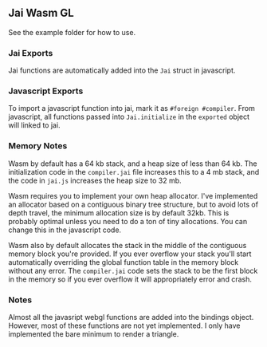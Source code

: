 ## Jai Wasm GL

See the example folder for how to use.

### Jai Exports
Jai functions are automatically added into the `Jai` struct in javascript.

### Javascript Exports
To import a javascript function into jai, mark it as `#foreign #compiler`.
From javascript, all functions passed into `Jai.initialize` in the `exported` object will linked to jai.

### Memory Notes
Wasm by default has a 64 kb stack, and a heap size of less than 64 kb. The initialization code in the `compiler.jai` file increases this to a 4 mb stack, and the code in `jai.js` increases the heap size to 32 mb.

Wasm requires you to implement your own heap allocator. I've implemented an allocator based on a contiguous binary tree structure, but to avoid lots of depth travel, the minimum allocation size is by default 32kb. This is probably optimal unless you need to do a ton of tiny allocations. You can change this in the javascript code.

Wasm also by default allocates the stack in the middle of the contiguous memory block you're provided. If you ever overflow your stack you'll start automatically overriding the global function table in the memory block without any error. The `compiler.jai` code sets the stack to be the first block in the memory so if you ever overflow it will appropriately error and crash.

### Notes
Almost all the javasript webgl functions are added into the bindings object. However, most of these functions are not yet implemented. I only have implemented the bare minimum to render a triangle.